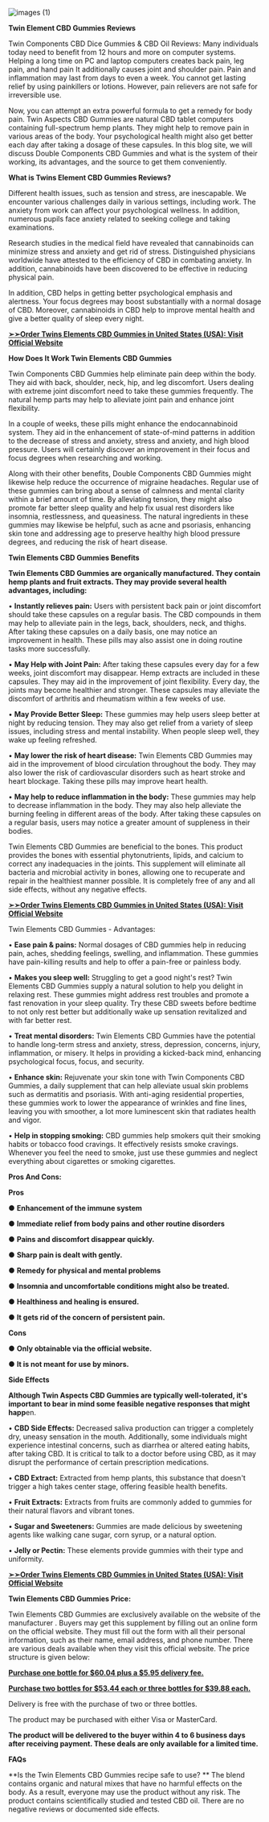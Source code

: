 ![images (1)](https://github.com/user-attachments/assets/02f43e04-4c11-4a67-880c-6f1fe9ffb2e5)

**Twin Element CBD Gummies Reviews**

Twin Components CBD Dice Gummies & CBD Oil Reviews: Many individuals today need to benefit from 12 hours and more on computer systems. Helping a long time on PC and laptop computers creates back pain, leg pain, and hand pain It additionally causes joint and shoulder pain. Pain and inflammation may last from days to even a week. You cannot get lasting relief by using painkillers or lotions. However, pain relievers are not safe for irreversible use.

Now, you can attempt an extra powerful formula to get a remedy for body pain. Twin Aspects CBD Gummies are natural CBD tablet computers containing full-spectrum hemp plants. They might help to remove pain in various areas of the body. Your psychological health might also get better each day after taking a dosage of these capsules. In this blog site, we will discuss Double Components CBD Gummies and what is the system of their working, its advantages, and the source to get them conveniently.

**What is Twins Element CBD Gummies Reviews?**

Different health issues, such as tension and stress, are inescapable. We encounter various challenges daily in various settings, including work. The anxiety from work can affect your psychological wellness. In addition, numerous pupils face anxiety related to seeking college and taking examinations.

Research studies in the medical field have revealed that cannabinoids can minimize stress and anxiety and get rid of stress. Distinguished physicians worldwide have attested to the efficiency of CBD in combating anxiety. In addition, cannabinoids have been discovered to be effective in reducing physical pain.

In addition, CBD helps in getting better psychological emphasis and alertness. Your focus degrees may boost substantially with a normal dosage of CBD. Moreover, cannabinoids in CBD help to improve mental health and give a better quality of sleep every night.

**[➢➢Order Twins Elements CBD Gummies in United States (USA): Visit Official Website](https://shorturl.at/bhGNh)**

**How Does It Work Twin Elements CBD Gummies**

Twin Components CBD Gummies help eliminate pain deep within the body. They aid with back, shoulder, neck, hip, and leg discomfort. Users dealing with extreme joint discomfort need to take these gummies frequently. The natural hemp parts may help to alleviate joint pain and enhance joint flexibility.

In a couple of weeks, these pills might enhance the endocannabinoid system. They aid in the enhancement of state-of-mind patterns in addition to the decrease of stress and anxiety, stress and anxiety, and high blood pressure. Users will certainly discover an improvement in their focus and focus degrees when researching and working.

Along with their other benefits, Double Components CBD Gummies might likewise help reduce the occurrence of migraine headaches. Regular use of these gummies can bring about a sense of calmness and mental clarity within a brief amount of time. By alleviating tension, they might also promote far better sleep quality and help fix usual rest disorders like insomnia, restlessness, and queasiness. The natural ingredients in these gummies may likewise be helpful, such as acne and psoriasis, enhancing skin tone and addressing age to preserve healthy high blood pressure degrees, and reducing the risk of heart disease.

**Twin Elements CBD Gummies Benefits**

**Twin Elements CBD Gummies are organically manufactured. They contain hemp plants and fruit extracts. They may provide several health advantages, including:**

•	**Instantly relieves pain:** Users with persistent back pain or joint discomfort should take these capsules on a regular basis. The CBD compounds in them may help to alleviate pain in the legs, back, shoulders, neck, and thighs. After taking these capsules on a daily basis, one may notice an improvement in health. These pills may also assist one in doing routine tasks more successfully. 

•	**May Help with Joint Pain:** After taking these capsules every day for a few weeks, joint discomfort may disappear. Hemp extracts are included in these capsules. They may aid in the improvement of joint flexibility. Every day, the joints may become healthier and stronger. These capsules may alleviate the discomfort of arthritis and rheumatism within a few weeks of use.

•	**May Provide Better Sleep:** These gummies may help users sleep better at night by reducing tension. They may also get relief from a variety of sleep issues, including stress and mental instability. When people sleep well, they wake up feeling refreshed. 

•	**May lower the risk of heart disease:** Twin Elements CBD Gummies may aid in the improvement of blood circulation throughout the body. They may also lower the risk of cardiovascular disorders such as heart stroke and heart blockage. Taking these pills may improve heart health. 

•	**May help to reduce inflammation in the body:** These gummies may help to decrease inflammation in the body. They may also help alleviate the burning feeling in different areas of the body. After taking these capsules on a regular basis, users may notice a greater amount of suppleness in their bodies. 

Twin Elements CBD Gummies are beneficial to the bones. This product provides the bones with essential phytonutrients, lipids, and calcium to correct any inadequacies in the joints. This supplement will eliminate all bacteria and microbial activity in bones, allowing one to recuperate and repair in the healthiest manner possible. It is completely free of any and all side effects, without any negative effects.

**[➢➢Order Twins Elements CBD Gummies in United States (USA): Visit Official Website](https://shorturl.at/bhGNh)**

Twin Elements CBD Gummies - Advantages:

•	**Ease pain & pains:** Normal dosages of CBD gummies help in reducing pain, aches, shedding feelings, swelling, and inflammation. These gummies have pain-killing results and help to offer a pain-free or painless body.

•	**Makes you sleep well:** Struggling to get a good night's rest? Twin Elements CBD Gummies supply a natural solution to help you delight in relaxing rest. These gummies might address rest troubles and promote a fast renovation in your sleep quality. Try these CBD sweets before bedtime to not only rest better but additionally wake up sensation revitalized and with far better rest.

•	**Treat mental disorders:** Twin Elements CBD Gummies have the potential to handle long-term stress and anxiety, stress, depression, concerns, injury, inflammation, or misery. It helps in providing a kicked-back mind, enhancing psychological focus, focus, and security. 

•	**Enhance skin:** Rejuvenate your skin tone with Twin Components CBD Gummies, a daily supplement that can help alleviate usual skin problems such as dermatitis and psoriasis. With anti-aging residential properties, these gummies work to lower the appearance of wrinkles and fine lines, leaving you with smoother, a lot more luminescent skin that radiates health and vigor.

•	**Help in stopping smoking:** CBD gummies help smokers quit their smoking habits or tobacco food cravings. It effectively resists smoke cravings. Whenever you feel the need to smoke, just use these gummies and neglect everything about cigarettes or smoking cigarettes.

**Pros And Cons:**

**Pros**

● **Enhancement of the immune system**

● **Immediate relief from body pains and other routine disorders**

● **Pains and discomfort disappear quickly.**

● **Sharp pain is dealt with gently.**

● **Remedy for physical and mental problems**

● **Insomnia and uncomfortable conditions might also be treated.**

● **Healthiness and healing is ensured.**

● **It gets rid of the concern of persistent pain.**

**Cons**

● **Only obtainable via the official website.**

● **It is not meant for use by minors.**

**Side Effects**

**Although Twin Aspects CBD Gummies are typically well-tolerated, it's important to bear in mind some feasible negative responses that might happ**en.

•	**CBD Side Effects:** Decreased saliva production can trigger a completely dry, uneasy sensation in the mouth. Additionally, some individuals might experience intestinal concerns, such as diarrhea or altered eating habits, after taking CBD. It is critical to talk to a doctor before using CBD, as it may disrupt the performance of certain prescription medications.

•	**CBD Extract:** Extracted from hemp plants, this substance that doesn't trigger a high takes center stage, offering feasible health benefits.

•	**Fruit Extracts:** Extracts from fruits are commonly added to gummies for their natural flavors and vibrant tones.

•	**Sugar and Sweeteners:** Gummies are made delicious by sweetening agents like walking cane sugar, corn syrup, or a natural option.

•	**Jelly or Pectin:** These elements provide gummies with their type and uniformity.


**[➢➢Order Twins Elements CBD Gummies in United States (USA): Visit Official Website](https://shorturl.at/bhGNh)**


**Twin Elements CBD Gummies Price:**

Twin Elements CBD Gummies are exclusively available on the website of the manufacturer . Buyers may get this supplement by filling out an online form on the official website. They must fill out the form with all their personal information, such as their name, email address, and phone number. 
There are various deals available when they visit this official website. The price structure is given below:

**[Purchase one bottle for $60.04 plus a $5.95 delivery fee.](https://shorturl.at/bhGNh)**

**[Purchase two bottles for $53.44 each or three bottles for $39.88 each.](https://shorturl.at/bhGNh)**

Delivery is free with the purchase of two or three bottles.

The product may be purchased with either Visa or MasterCard.

**The product will be delivered to the buyer within 4 to 6 business days after receiving payment. These deals are only available for a limited time.**

**FAQs**

**Is the Twin Elements CBD Gummies recipe safe to use? **
The blend contains organic and natural mixes that have no harmful effects on the body. As a result, everyone may use the product without any risk. The product contains scientifically studied and tested CBD oil. There are no negative reviews or documented side effects.

